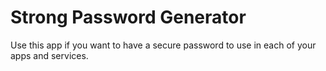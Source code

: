 # Strong Password Generator

Use this app if you want to have a secure password to use in each of your apps and services.


